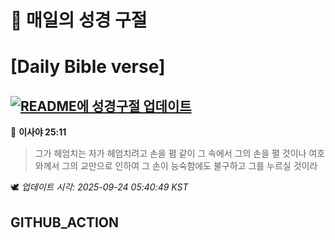 # 🙏 매일의 성경 구절
# [Daily Bible verse]
## [![README에 성경구절 업데이트](https://github.com/DONGSUKA/first_test/actions/workflows/update-readme-bible.yml/badge.svg)](https://github.com/DONGSUKA/first_test/actions/workflows/update-readme-bible.yml)
<!-- START_BIBLE_VERSE -->
📖 **이사야 25:11**
> 그가 헤엄치는 자가 헤엄치려고 손을 폄 같이 그 속에서 그의 손을 펼 것이나 여호와께서 그의 교만으로 인하여 그 손이 능숙함에도 불구하고 그를 누르실 것이라

🕊️ _업데이트 시각: 2025-09-24 05:40:49 KST_
  <!-- END_BIBLE_VERSE -->
## GITHUB_ACTION
